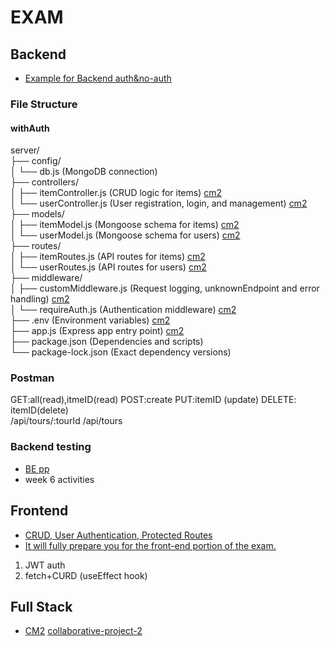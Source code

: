 # EXAM

## Backend
- [Example for Backend auth&no-auth](https://github.com/tx00-resources/week7-bepp)

### File Structure
#### withAuth
server/    
├── config/      
│   └── db.js (MongoDB connection)     
├── controllers/    
│   ├── itemController.js (CRUD logic for items) [cm2](https://github.com/JY1Z/collaborative-project-2/blob/main/backend/api-server-starter/controllers/userControllers.js)        
│   └── userController.js (User registration, login, and management) [cm2](https://github.com/JY1Z/collaborative-project-2/blob/main/backend/api-server-starter/controllers/jobControllers.js)        
├── models/    
│   ├── itemModel.js (Mongoose schema for items) [cm2](https://github.com/JY1Z/collaborative-project-2/blob/main/backend/api-server-starter/models/jobModel.js)  
│   └── userModel.js (Mongoose schema for users) [cm2](https://github.com/JY1Z/collaborative-project-2/blob/main/backend/api-server-starter/models/userModel.js)   
├── routes/  
│   ├── itemRoutes.js (API routes for items) [cm2](https://github.com/JY1Z/collaborative-project-2/blob/main/backend/api-server-starter/routes/jobRouter.js)  
│   └── userRoutes.js (API routes for users) [cm2](https://github.com/JY1Z/collaborative-project-2/blob/main/backend/api-server-starter/routes/userRouter.js)    
├── middleware/   
│   ├── customMiddleware.js (Request logging, unknownEndpoint and error handling) [cm2](https://github.com/JY1Z/collaborative-project-2/blob/main/backend/api-server-starter/middleware/customMiddleware.js)      
│   └── requireAuth.js (Authentication middleware) [cm2](https://github.com/JY1Z/collaborative-project-2/blob/main/backend/api-server-starter/middleware/requireAuth.js)   
├── .env (Environment variables) [cm2](https://github.com/tx00-resources/cm2-starter/blob/main/backend/api-server-starter/.env.example)   
├── app.js (Express app entry point) [cm2](https://github.com/JY1Z/collaborative-project-2/blob/main/backend/api-server-starter/app.js)   
├── package.json (Dependencies and scripts)    
└── package-lock.json (Exact dependency versions) 

### Postman
GET:all(read),itmeID(read)
POST:create
PUT:itemID (update)
DELETE: itemID(delete)  
/api/tours/:tourId
/api/tours

### Backend testing
- [BE pp](https://github.com/tx00-web-en/Activities/blob/week7/material/bepp.md)
- week 6 activities 

## Frontend
- [CRUD, User Authentication, Protected Routes](https://github.com/tx00-resources/week7-fepp/tree/branch7-protect-jobs/frontend/src)
- [It will fully prepare you for the front-end portion of the exam.](https://github.com/tx00-web-en/Activities/blob/week7/material/fepp.md)
1. JWT auth 
2. fetch+CURD (useEffect hook)

## Full Stack  
- [CM2](https://github.com/tx00-web-en/Activities/blob/week6/material/cm.md)  [collaborative-project-2](https://github.com/JY1Z/collaborative-project-2)
